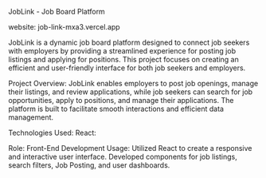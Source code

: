 JobLink - Job Board Platform

website: job-link-mxa3.vercel.app

JobLink is a dynamic job board platform designed to connect job seekers with employers by providing a streamlined experience for posting job listings and applying for positions. This project focuses on creating an efficient and user-friendly interface for both job seekers and employers.

Project Overview:
JobLink enables employers to post job openings, manage their listings, and review applications, while job seekers can search for job opportunities, apply to positions, and manage their applications. The platform is built to facilitate smooth interactions and efficient data management.

Technologies Used:
React:

Role: Front-End Development
Usage: Utilized React to create a responsive and interactive user interface. Developed components for job listings, search filters, Job Posting, and user dashboards.